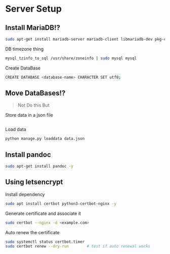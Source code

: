 # Server Setup

## Install MariaDB!?

```bash
sudo apt-get install mariadb-server mariadb-client libmariadb-dev pkg-config -y
```

DB timezone thing

```bash
mysql_tzinfo_to_sql /usr/share/zoneinfo | sudo mysql mysql
```

Create DataBase

```bash
CREATE DATABASE <database-name> CHARACTER SET utf8;
```

## Move DataBases!?

> Not Do this But

Store data in a json file

```bash

```

Load data

```bash
python manage.py loaddata data.json
```

## Install pandoc

```bash
sudo apt-get install pandoc -y
```

## Using letsencrypt

Install dependency

```bash
sudo apt install certbot python3-certbot-nginx -y
```

Generate certificate and associate it

```bash
sudo certbot --nginx -d <example.com>
```

Auto renew the certificate
```bash
sudo systemctl status certbot.timer
sudo certbot renew --dry-run        # test if auto renewal works
```
